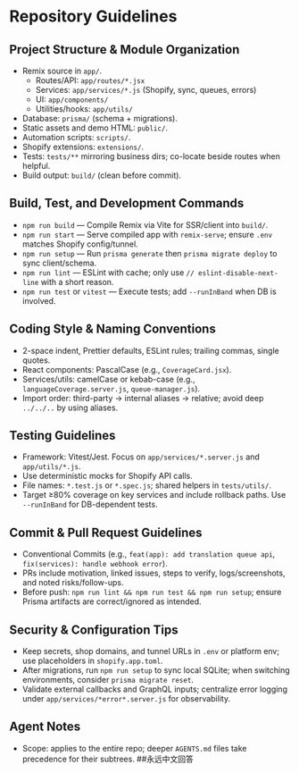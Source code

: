 # Repository Guidelines

## Project Structure & Module Organization
- Remix source in `app/`.
  - Routes/API: `app/routes/*.jsx`
  - Services: `app/services/*.js` (Shopify, sync, queues, errors)
  - UI: `app/components/`
  - Utilities/hooks: `app/utils/`
- Database: `prisma/` (schema + migrations).
- Static assets and demo HTML: `public/`.
- Automation scripts: `scripts/`.
- Shopify extensions: `extensions/`.
- Tests: `tests/**` mirroring business dirs; co-locate beside routes when helpful.
- Build output: `build/` (clean before commit).

## Build, Test, and Development Commands
- `npm run build` — Compile Remix via Vite for SSR/client into `build/`.
- `npm run start` — Serve compiled app with `remix-serve`; ensure `.env` matches Shopify config/tunnel.
- `npm run setup` — Run `prisma generate` then `prisma migrate deploy` to sync client/schema.
- `npm run lint` — ESLint with cache; only use `// eslint-disable-next-line` with a short reason.
- `npm run test` or `vitest` — Execute tests; add `--runInBand` when DB is involved.

## Coding Style & Naming Conventions
- 2-space indent, Prettier defaults, ESLint rules; trailing commas, single quotes.
- React components: PascalCase (e.g., `CoverageCard.jsx`).
- Services/utils: camelCase or kebab-case (e.g., `languageCoverage.server.js`, `queue-manager.js`).
- Import order: third-party → internal aliases → relative; avoid deep `../../..` by using aliases.

## Testing Guidelines
- Framework: Vitest/Jest. Focus on `app/services/*.server.js` and `app/utils/*.js`.
- Use deterministic mocks for Shopify API calls.
- File names: `*.test.js` or `*.spec.js`; shared helpers in `tests/utils/`.
- Target ≥80% coverage on key services and include rollback paths. Use `--runInBand` for DB-dependent tests.

## Commit & Pull Request Guidelines
- Conventional Commits (e.g., `feat(app): add translation queue api`, `fix(services): handle webhook error`).
- PRs include motivation, linked issues, steps to verify, logs/screenshots, and noted risks/follow-ups.
- Before push: `npm run lint && npm run test && npm run setup`; ensure Prisma artifacts are correct/ignored as intended.

## Security & Configuration Tips
- Keep secrets, shop domains, and tunnel URLs in `.env` or platform env; use placeholders in `shopify.app.toml`.
- After migrations, run `npm run setup` to sync local SQLite; when switching environments, consider `prisma migrate reset`.
- Validate external callbacks and GraphQL inputs; centralize error logging under `app/services/*error*.server.js` for observability.

## Agent Notes
- Scope: applies to the entire repo; deeper `AGENTS.md` files take precedence for their subtrees.
##永远中文回答